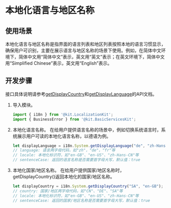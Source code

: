 # 本地化语言与地区名称


## 使用场景

本地化语言与地区名称是指界面的语言列表和地区列表按照本地的语言习惯显示，确保用户可识别，主要在展示语言与地区名称的场景下使用。例如，在简体中文环境下，简体中文用“简体中文”表示，英文用“英文”表示；在英文环境下，简体中文用“Simplified Chinese”表示，英文用“English”表示。


## 开发步骤

接口具体说明请参考[getDisplayCountry](../reference/apis-localization-kit/js-apis-i18n.md#getdisplaycountry9)和[getDisplayLanguage](../reference/apis-localization-kit/js-apis-i18n.md#getdisplaylanguage9)的API文档。

1. 导入模块。
   ```ts
   import { i18n } from '@kit.LocalizationKit';
   import { BusinessError } from '@kit.BasicServicesKit';
   ```

2. 本地化语言名称。
   在给用户提供语言名称的场景中，例如切换系统语言时，系统展示用户可读的本地化语言名称，以德语为例。
   ```ts
   let displayLanguage = i18n.System.getDisplayLanguage("de", "zh-Hans-CN"); // 德语
   // language: 语言两字母代码，如"zh"，"de"，"fr"等
   // locale: 本地化标识符，如"en-GB"、"en-US"、"zh-Hans-CN"等
   // sentenceCase: 返回的语言名称是否需要首字母大写，默认值：true
   ```

3. 本地化国家/地区名称。
   在给用户提供国家/地区名称时，getDisplayCountry()返回本地化的国家/地区名称。
   ```ts
   let displayCountry = i18n.System.getDisplayCountry("SA", "en-GB"); // Saudi Arabia
   // country: 国家/地区两字母代码，如"CN"、"DE"、"SA"等
   // locale: 本地化标识符，如"en-GB"、"en-US"、"zh-Hans-CN"等
   // sentenceCase: 返回的国家/地区名称是否需要首字母大写，默认值：true
   ```
